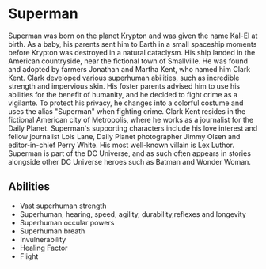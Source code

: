 # Superman
Superman was born on the planet Krypton and was given the name Kal-El at birth. As a baby, his parents sent him to Earth in a small spaceship moments before Krypton was destroyed in a natural cataclysm. His ship landed in the American countryside, near the fictional town of Smallville. He was found and adopted by farmers Jonathan and Martha Kent, who named him Clark Kent. Clark developed various superhuman abilities, such as incredible strength and impervious skin. His foster parents advised him to use his abilities for the benefit of humanity, and he decided to fight crime as a vigilante. To protect his privacy, he changes into a colorful costume and uses the alias "Superman" when fighting crime. Clark Kent resides in the fictional American city of Metropolis, where he works as a journalist for the Daily Planet. Superman's supporting characters include his love interest and fellow journalist Lois Lane, Daily Planet photographer Jimmy Olsen and editor-in-chief Perry White. His most well-known villain is Lex Luthor. Superman is part of the DC Universe, and as such often appears in stories alongside other DC Universe heroes such as Batman and Wonder Woman.
## Abilities
* Vast superhuman strength
* Superhuman, hearing, speed, agility, durability,reflexes and longevity
* Superhuman occular powers
* Superhuman breath
* Invulnerability
* Healing Factor
* Flight
